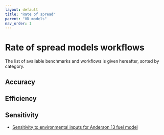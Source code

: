 ```yaml
---
layout: default
title: "Rate of spread"
parent: "0D models"
nav_order: 1
---
```


# Rate of spread models workflows


The list of available benchmarks and workflows is given hereafter, sorted by category.

## Accuracy

## Efficiency

## Sensitivity 

- [Sensitivity to environmental inputs for Anderson 13 fuel model](rate_of_spread_models/sensitivity/ros_sensitivity.html)

